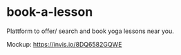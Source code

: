 # book-a-lesson
Plattform to offer/ search and book yoga lessons near you.

Mockup:
https://invis.io/8DQ6582GQWE
